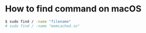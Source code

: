 # How to find command on macOS

```bash
$ sudo find / -name "filename"
# sudo find / -name "memcached.so"
```
